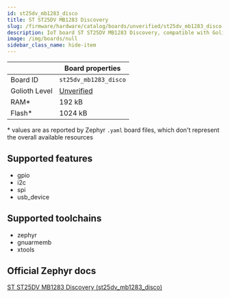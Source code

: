 ```yaml
---
id: st25dv_mb1283_disco
title: ST ST25DV MB1283 Discovery
slug: /firmware/hardware/catalog/boards/unverified/st25dv_mb1283_disco
description: IoT board ST ST25DV MB1283 Discovery, compatible with Golioth at unverified level.
image: /img/boards/null
sidebar_class_name: hide-item
---
```


[//]: # (This is an auto-generated file, do not edit! Changes to it will be lost upon re-generation)



|                | Board properties     |
| -------------  | -------------------- |
| Board ID       | `st25dv_mb1283_disco` |
| Golioth Level  | [Unverified](/firmware/hardware#unverified-boards) |
| RAM*           | 192 kB |
| Flash*         | 1024 kB |

\* values are as reported by Zephyr `.yaml` board files, which don't represent the overall available resources



## Supported features

* gpio
* i2c
* spi
* usb_device

## Supported toolchains

* zephyr
* gnuarmemb
* xtools

## Official Zephyr docs

[ST ST25DV MB1283 Discovery (st25dv_mb1283_disco)](https://docs.zephyrproject.org/latest/boards/st/st25dv_mb1283_disco/doc/index.html)
